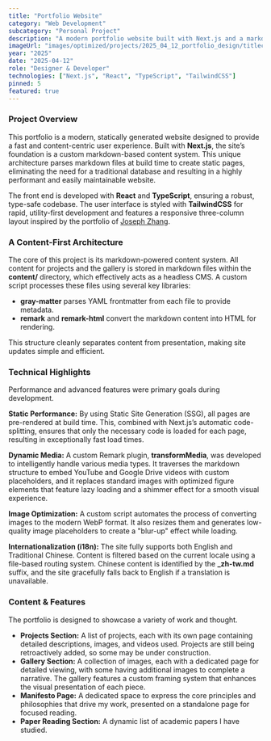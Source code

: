 ```yaml
---
title: "Portfolio Website"
category: "Web Development"
subcategory: "Personal Project"
description: "A modern portfolio website built with Next.js and a markdown-based content management system for easy updates."
imageUrl: "images/optimized/projects/2025_04_12_portfolio_design/titlecard.webp"
year: "2025"
date: "2025-04-12"
role: "Designer & Developer"
technologies: ["Next.js", "React", "TypeScript", "TailwindCSS"]
pinned: 5
featured: true
---
```


### Project Overview

This portfolio is a modern, statically generated website designed to provide a fast and content-centric user experience. Built with **Next.js**, the site’s foundation is a custom markdown-based content system. This unique architecture parses markdown files at build time to create static pages, eliminating the need for a traditional database and resulting in a highly performant and easily maintainable website.

The front end is developed with **React** and **TypeScript**, ensuring a robust, type-safe codebase. The user interface is styled with **TailwindCSS** for rapid, utility-first development and features a responsive three-column layout inspired by the portfolio of [Joseph Zhang](https://joseph.cv/).

### A Content-First Architecture

The core of this project is its markdown-powered content system. All content for projects and the gallery is stored in markdown files within the **content/** directory, which effectively acts as a headless CMS. A custom script processes these files using several key libraries:

- **gray-matter** parses YAML frontmatter from each file to provide metadata.
- **remark** and **remark-html** convert the markdown content into HTML for rendering.

This structure cleanly separates content from presentation, making site updates simple and efficient.

### Technical Highlights

Performance and advanced features were primary goals during development.

**Static Performance:** By using Static Site Generation (SSG), all pages are pre-rendered at build time. This, combined with Next.js’s automatic code-splitting, ensures that only the necessary code is loaded for each page, resulting in exceptionally fast load times.

**Dynamic Media:** A custom Remark plugin, **transformMedia**, was developed to intelligently handle various media types. It traverses the markdown structure to embed YouTube and Google Drive videos with custom placeholders, and it replaces standard images with optimized figure elements that feature lazy loading and a shimmer effect for a smooth visual experience.

**Image Optimization:** A custom script automates the process of converting images to the modern WebP format. It also resizes them and generates low-quality image placeholders to create a "blur-up" effect while loading.

**Internationalization (i18n):** The site fully supports both English and Traditional Chinese. Content is filtered based on the current locale using a file-based routing system. Chinese content is identified by the **_zh-tw.md** suffix, and the site gracefully falls back to English if a translation is unavailable.

### Content & Features

The portfolio is designed to showcase a variety of work and thought.

- **Projects Section:** A list of projects, each with its own page containing detailed descriptions, images, and videos used. Projects are still being retroactively added, so some may be under construction.
- **Gallery Section:** A collection of images, each with a dedicated page for detailed viewing, with some having additional images to complete a narrative. The gallery features a custom framing system that enhances the visual presentation of each piece.
- **Manifesto Page:** A dedicated space to express the core principles and philosophies that drive my work, presented on a standalone page for focused reading.
- **Paper Reading Section:** A dynamic list of academic papers I have studied.

